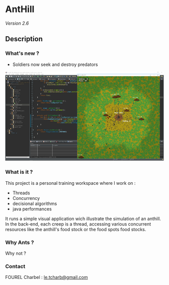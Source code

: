 # AntHill

*Version 2.6*

## Description

### What's new ?

 - Soldiers now seek and destroy predators

![screenshot](https://github.com/Tohll/Thread_fourmiliere/raw/Master/screenshot.jpg)

### What is it ?

This project is a personal training workspace where I work on :
- Threads
- Concurrency
- decisional algorithms
- java performances

It runs a simple visual application wich illustrate the simulation of an anthill. In the back-end, each creep is a thread, accessing various concurrent resources like the anthill's food stock or the food spots food stocks.

### Why Ants ?

Why not ?

### Contact

FOUREL Charbel : le.tcharb@gmail.com